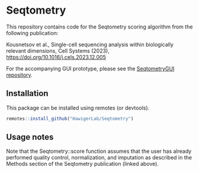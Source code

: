 # Seqtometry
This repository contains code for the Seqtometry scoring algorithm from the following publication:

Kousnetsov et al., Single-cell sequencing analysis within biologically relevant dimensions, Cell Systems (2023), https://doi.org/10.1016/j.cels.2023.12.005

For the accompanying GUI prototype, please see the [SeqtometryGUI repository](https://github.com/HawigerLab/SeqtometryGUI).

## Installation
This package can be installed using remotes (or devtools).

```r
remotes::install_github("HawigerLab/Seqtometry")
```

## Usage notes
Note that the Seqtometry::score function assumes that the user has already performed quality control, normalization, and imputation as described in the Methods section of the Seqtometry publication (linked above).